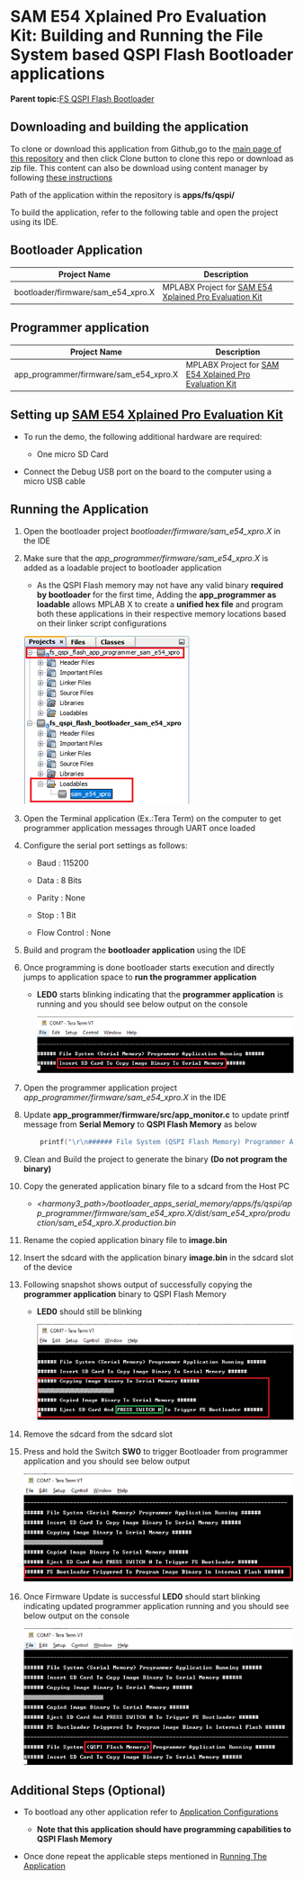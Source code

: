 # SAM E54 Xplained Pro Evaluation Kit: Building and Running the File System based QSPI Flash Bootloader applications

**Parent topic:**[FS QSPI Flash Bootloader](GUID-869C6F23-D894-4AFC-8486-1605C07220A7.md)

## Downloading and building the application

To clone or download this application from Github,go to the [main page of this repository](https://github.com/Microchip-MPLAB-Harmony/bootloader_apps_serial_memory) and then click Clone button to clone this repo or download as zip file. This content can also be download using content manager by following [these instructions](https://github.com/Microchip-MPLAB-Harmony/contentmanager/wiki)

Path of the application within the repository is **apps/fs/qspi/**

To build the application, refer to the following table and open the project using its IDE.

## Bootloader Application

|Project Name|Description|
|------------|-----------|
|bootloader/firmware/sam\_e54\_xpro.X|MPLABX Project for [SAM E54 Xplained Pro Evaluation Kit](https://www.microchip.com/developmenttools/ProductDetails/atsame54-xpro)|

## Programmer application

|Project Name|Description|
|------------|-----------|
|app\_programmer/firmware/sam\_e54\_xpro.X|MPLABX Project for [SAM E54 Xplained Pro Evaluation Kit](https://www.microchip.com/developmenttools/ProductDetails/atsame54-xpro)|

## Setting up [SAM E54 Xplained Pro Evaluation Kit](https://www.microchip.com/developmenttools/ProductDetails/atsame54-xpro)

-   To run the demo, the following additional hardware are required:

    -   One micro SD Card

-   Connect the Debug USB port on the board to the computer using a micro USB cable


## Running the Application

1.  Open the bootloader project *bootloader/firmware/sam\_e54\_xpro.X* in the IDE

2.  Make sure that the *app\_programmer/firmware/sam\_e54\_xpro.X* is added as a loadable project to bootloader application

    -   As the QSPI Flash memory may not have any valid binary **required by bootloader** for the first time, Adding the **app\_programmer as loadable** allows MPLAB X to create a **unified hex file** and program both these applications in their respective memory locations based on their linker script configurations

    ![mplab_loadable_sam_e54_xpro](GUID-A0F155EA-53C1-4610-B4F5-A44FD2934856-low.png)

3.  Open the Terminal application \(Ex.:Tera Term\) on the computer to get programmer application messages through UART once loaded

4.  Configure the serial port settings as follows:

    -   Baud : 115200

    -   Data : 8 Bits

    -   Parity : None

    -   Stop : 1 Bit

    -   Flow Control : None

5.  Build and program the **bootloader application** using the IDE

6.  Once programming is done bootloader starts execution and directly jumps to application space to **run the programmer application**

    -   **LED0** starts blinking indicating that the **programmer application** is running and you should see below output on the console

        ![fs_serial_mem_console_bootup](GUID-4FEF4F2F-419C-425E-B58E-929C88D0FA5B-low.png)

7.  Open the programmer application project *app\_programmer/firmware/sam\_e54\_xpro.X* in the IDE

8.  Update **app\_programmer/firmware/src/app\_monitor.c** to update printf message from **Serial Memory** to **QSPI Flash Memory** as below

    ```c
    	printf("\r\n###### File System (QSPI Flash Memory) Programmer Application Running ######\r\n");
    ```

9.  Clean and Build the project to generate the binary **\(Do not program the binary\)**

10. Copy the generated application binary file to a sdcard from the Host PC

    -   *<harmony3\_path\>/bootloader\_apps\_serial\_memory/apps/fs/qspi/app\_programmer/firmware/sam\_e54\_xpro.X/dist/sam\_e54\_xpro/production/sam\_e54\_xpro.X.production.bin*

11. Rename the copied application binary file to **image.bin**

12. Insert the sdcard with the application binary **image.bin** in the sdcard slot of the device

13. Following snapshot shows output of successfully copying the **programmer application** binary to QSPI Flash Memory

    -   **LED0** should still be blinking

        ![fs_serial_mem_console_copying_sam_e54](GUID-72606865-06A5-4702-9DA3-72509140CE06-low.png)

14. Remove the sdcard from the sdcard slot

15. Press and hold the Switch **SW0** to trigger Bootloader from programmer application and you should see below output

    ![fs_serial_mem_console_trigger_sam_e54](GUID-51B7B5EF-528A-4865-B157-447C1FD7E06D-low.png)

16. Once Firmware Update is successful **LED0** should start blinking indicating updated programmer application running and you should see below output on the console

    ![fs_serial_mem_console_updated_sam_e54](GUID-14D85B75-5F19-44C3-9978-60187E2E9287-low.png)


## Additional Steps \(Optional\)

-   To bootload any other application refer to [Application Configurations](GUID-ACA78B67-6A7C-4862-9C34-7A1270D69837.md)

    -   **Note that this application should have programming capabilities to QSPI Flash Memory**

-   Once done repeat the applicable steps mentioned in [Running The Application](#running-the-application)


